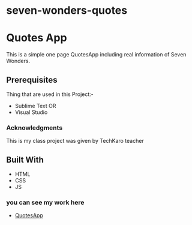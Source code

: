 # seven-wonders-quotes
# Quotes App
This is a simple one page QuotesApp including real information of Seven Wonders.
## Prerequisites
Thing that are used in this Project:-
* Sublime Text
OR
* Visual Studio 
### Acknowledgments 
This is my class project was given by TechKaro teacher
## Built With
* HTML
* CSS
* JS
### you can see my work here   
* [QuotesApp](https://mehmoodbashir28.github.io/seven-wonders-quotes/)
